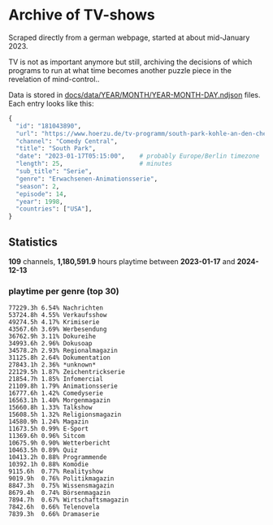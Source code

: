 # Archive of TV-shows

Scraped directly from a german webpage, started at about mid-January 2023.

TV is not as important anymore but still, archiving the decisions of which programs to run at what time
becomes another puzzle piece in the revelation of mind-control.. 

Data is stored in [docs/data/YEAR/MONTH/YEAR-MONTH-DAY.ndjson](docs/data/) files. 
Each entry looks like this:

```python
{
  "id": "181043890", 
  "url": "https://www.hoerzu.de/tv-programm/south-park-kohle-an-den-chefkoch/bid_181043890/", 
  "channel": "Comedy Central", 
  "title": "South Park", 
  "date": "2023-01-17T05:15:00",    # probably Europe/Berlin timezone 
  "length": 25,                     # minutes 
  "sub_title": "Serie", 
  "genre": "Erwachsenen-Animationsserie", 
  "season": 2, 
  "episode": 14, 
  "year": 1998, 
  "countries": ["USA"],
}
```

## Statistics

**109** channels, **1,180,591.9** hours playtime between **2023-01-17** and **2024-12-13**


### playtime per genre (top 30)

    77229.3h 6.54% Nachrichten
    53724.8h 4.55% Verkaufsshow
    49274.5h 4.17% Krimiserie
    43567.6h 3.69% Werbesendung
    36762.9h 3.11% Dokureihe
    34993.6h 2.96% Dokusoap
    34578.2h 2.93% Regionalmagazin
    31125.8h 2.64% Dokumentation
    27843.1h 2.36% *unknown*
    22129.5h 1.87% Zeichentrickserie
    21854.7h 1.85% Infomercial
    21109.8h 1.79% Animationsserie
    16777.6h 1.42% Comedyserie
    16563.1h 1.40% Morgenmagazin
    15660.8h 1.33% Talkshow
    15608.5h 1.32% Religionsmagazin
    14580.9h 1.24% Magazin
    11673.5h 0.99% E-Sport
    11369.6h 0.96% Sitcom
    10675.9h 0.90% Wetterbericht
    10463.5h 0.89% Quiz
    10413.2h 0.88% Programmende
    10392.1h 0.88% Komödie
    9115.6h  0.77% Realityshow
    9019.9h  0.76% Politikmagazin
    8847.3h  0.75% Wissensmagazin
    8679.4h  0.74% Börsenmagazin
    7894.7h  0.67% Wirtschaftsmagazin
    7842.6h  0.66% Telenovela
    7839.3h  0.66% Dramaserie

